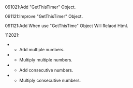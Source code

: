 091021:Add "GetThisTimer" Object.

091121:Improve "GetThisTimer" Object.

091121:Add When use "GetThisTime" Object Will Relaod Html.

112021:
+ + Add multiple numbers.
+ + Multiply multiple numbers.
+ + Add consecutive numbers.
+ + Multiply consecutive numbers.
